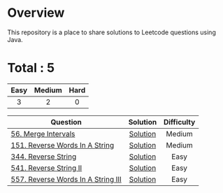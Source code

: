 # Overview

This repository is a place to share solutions to Leetcode questions using Java.


# Total : 5

| Easy | Medium | Hard |
|:----:|:------:|:----:|
|  3   |    2   |   0  |


| Question | Solution | Difficulty |
|----------|:--------:|:----------:|
| [56. Merge Intervals](https://leetcode.com/problems/merge-intervals/) | [Solution](https://github.com/ezryn-zaharoff/leetcode-python/blob/master/python3/Q56_merge_intervals.java) | Medium |
| [151. Reverse Words In A String](https://leetcode.com/problems/reverse-words-in-a-string/) | [Solution](https://github.com/ezryn-zaharoff/leetcode-python/blob/master/python3/Q151_reverse_words_in_a_string.java) | Medium |
| [344. Reverse String](https://leetcode.com/problems/reverse-string/) | [Solution](https://github.com/ezryn-zaharoff/leetcode-java/blob/master/java/Q344_reverse_string.java) | Easy |
| [541. Reverse String II](https://leetcode.com/problems/reverse-string-ii/) | [Solution](https://github.com/ezryn-zaharoff/leetcode-java/blob/master/java/Q344_reverse_string_ii.java) | Easy |
| [557. Reverse Words In A String III](https://leetcode.com/problems/reverse-words-in-a-string-iii/) | [Solution](https://github.com/ezryn-zaharoff/leetcode-java/blob/master/java/Q557_reverse_words_in_a_string_iii.java) | Easy |